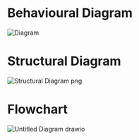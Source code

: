 # Behavioural Diagram

![Diagram](https://user-images.githubusercontent.com/98817564/155674552-f3e555a1-4a21-4144-8e57-7bbd622dc833.png)

# Structural Diagram

![Structural Diagram png](https://user-images.githubusercontent.com/98817564/155724258-2d726c05-09fd-43ea-8878-25d478d96fbb.png)

# Flowchart

![Untitled Diagram drawio](https://user-images.githubusercontent.com/98817564/155691249-30df5e80-6be1-4e89-a064-2c2e3bbc60f9.png)
